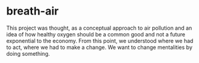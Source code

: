 # breath-air
This project was thought, as a conceptual approach to air pollution and an idea of how healthy oxygen should be a common good and not a future exponential to the economy. From this point, we understood where we had to act, where we had to make a change. We want to change mentalities by doing something.

